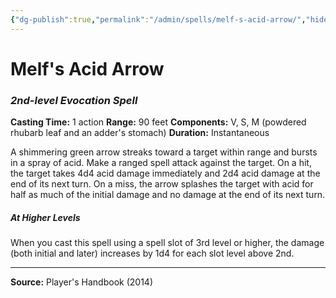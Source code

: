 ```yaml
---
{"dg-publish":true,"permalink":"/admin/spells/melf-s-acid-arrow/","hide":true,"updated":"2025-08-05T19:49:54.740+01:00"}
---
```


# Melf's Acid Arrow
### *2nd-level Evocation Spell*
**Casting Time:** 1 action
**Range:** 90 feet
**Components:** V, S, M (powdered rhubarb leaf and an adder's stomach)
**Duration:** Instantaneous

A shimmering green arrow streaks toward a target within range and bursts in a spray of acid. Make a ranged spell attack against the target. On a hit, the target takes 4d4 acid damage immediately and 2d4 acid damage at the end of its next turn. On a miss, the arrow splashes the target with acid for half as much of the initial damage and no damage at the end of its next turn.

##### At Higher Levels
When you cast this spell using a spell slot of 3rd level or higher, the damage (both initial and later) increases by 1d4 for each slot level above 2nd.

---
**Source:** Player's Handbook (2014)